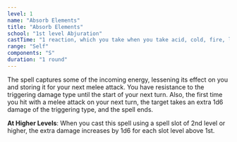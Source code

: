 ```yaml
---
level: 1
name: "Absorb Elements"
title: "Absorb Elements"
school: "1st level Abjuration"
castTime: "1 reaction, which you take when you take acid, cold, fire, lightning, or thunder damage"
range: "Self"
components: "S"
duration: "1 round"
---
```


The spell captures some of the incoming energy, lessening its effect on you and storing it for your next melee attack. You have resistance to the triggering damage type until the start of your next turn. Also, the first time you hit with a melee attack on your next turn, the target takes an extra 1d6 damage of the triggering type, and the spell ends.

**At Higher Levels**: When you cast this spell using a spell slot of 2nd level or higher, the extra damage increases by 1d6 for each slot level above 1st.
